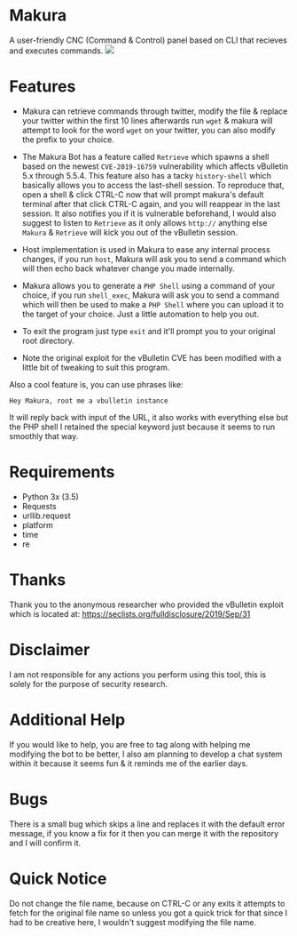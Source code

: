 

# Makura
A user-friendly CNC (Command & Control) panel based on CLI that recieves and executes commands.
![](https://github.com/p0megranate/makura/blob/master/root.JPG)

# Features
- Makura can retrieve commands through twitter, modify the file & replace your twitter within the first 10 lines afterwards run `wget` & makura will attempt to look for the word `wget` on your twitter, you can also modify the prefix to your choice.

- The Makura Bot has a feature called `Retrieve` which spawns a shell based on the newest `CVE-2019-16759` vulnerability which affects vBulletin 5.x through 5.5.4. This feature also has a tacky `history-shell` which basically allows you to access the last-shell session. To reproduce that, open a shell & click CTRL-C now that will prompt makura's default terminal after that click CTRL-C again, and you will reappear in the last session. It also notifies you if it is vulnerable beforehand, I would also suggest to listen to `Retrieve` as it only allows `http://` anything else `Makura` & `Retrieve` will kick you out of the vBulletin session.

- Host implementation is used in Makura to ease any internal process changes, if you run `host`, Makura will ask you to send a command which will then echo back whatever change you made internally.

- Makura allows you to generate a `PHP Shell` using a command of your choice, if you run `shell_exec`, Makura will ask you to send a command which will then be used to make a `PHP Shell` where you can upload it to the target of your choice. Just a little automation to help you out.

- To exit the program just type `exit` and it'll prompt you to your original root directory.

- Note the original exploit for the vBulletin CVE has been modified with a little bit of tweaking to suit this program.


Also a cool feature is, you can use phrases like:

`Hey Makura, root me a vbulletin instance`

It will reply back with input of the URL, it also works with everything else but the PHP shell I retained the special keyword just because it seems to run smoothly that way.
# Requirements
- Python 3x (3.5)
- Requests
- urllib.request
- platform
- time
- re


# Thanks

Thank you to the anonymous researcher who provided the vBulletin exploit which is located at: https://seclists.org/fulldisclosure/2019/Sep/31

# Disclaimer

I am not responsible for any actions you perform using this tool, this is solely for the purpose of security research.

# Additional Help
If you would like to help, you are free to tag along with helping me modifying the bot to be better, I also am planning to develop a chat system within it because it seems fun & it reminds me of the earlier days.

# Bugs
There is a small bug which skips a line and replaces it with the default error message, if you know a fix for it then you can merge it with the repository and I will confirm it.

# Quick Notice

Do not change the file name, because on CTRL-C or any exits it attempts to fetch for the original file name so unless you got a quick trick for that since I had to be creative here, I wouldn't suggest modifying the file name.



